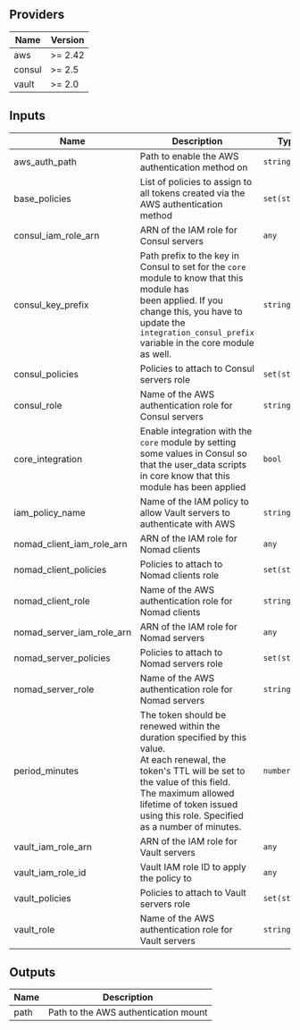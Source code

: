## Providers

| Name | Version |
|------|---------|
| aws | >= 2.42 |
| consul | >= 2.5 |
| vault | >= 2.0 |

## Inputs

| Name | Description | Type | Default | Required |
|------|-------------|------|---------|:-----:|
| aws\_auth\_path | Path to enable the AWS authentication method on | `string` | `"aws/"` | no |
| base\_policies | List of policies to assign to all tokens created via the AWS authentication method | `set(string)` | `[]` | no |
| consul\_iam\_role\_arn | ARN of the IAM role for Consul servers | `any` | n/a | yes |
| consul\_key\_prefix | Path prefix to the key in Consul to set for the `core` module to know that this module has<br>        been applied. If you change this, you have to update the<br>        `integration_consul_prefix` variable in the core module as well. | `string` | `"terraform/"` | no |
| consul\_policies | Policies to attach to Consul servers role | `set(string)` | `[]` | no |
| consul\_role | Name of the AWS authentication role for Consul servers | `string` | `"consul"` | no |
| core\_integration | Enable integration with the `core` module by setting some values in Consul so<br>        that the user\_data scripts in core know that this module has been applied | `bool` | `true` | no |
| iam\_policy\_name | Name of the IAM policy to allow Vault servers to authenticate with AWS | `string` | `"VaultAwsAuth"` | no |
| nomad\_client\_iam\_role\_arn | ARN of the IAM role for Nomad clients | `any` | n/a | yes |
| nomad\_client\_policies | Policies to attach to Nomad clients role | `set(string)` | `[]` | no |
| nomad\_client\_role | Name of the AWS authentication role for Nomad clients | `string` | `"nomad-client"` | no |
| nomad\_server\_iam\_role\_arn | ARN of the IAM role for Nomad servers | `any` | n/a | yes |
| nomad\_server\_policies | Policies to attach to Nomad servers role | `set(string)` | `[]` | no |
| nomad\_server\_role | Name of the AWS authentication role for Nomad servers | `string` | `"nomad-server"` | no |
| period\_minutes | The token should be renewed within the duration specified by this value.<br>At each renewal, the token's TTL will be set to the value of this field.<br>The maximum allowed lifetime of token issued using this role. Specified as a number of minutes. | `number` | `4320` | no |
| vault\_iam\_role\_arn | ARN of the IAM role for Vault servers | `any` | n/a | yes |
| vault\_iam\_role\_id | Vault IAM role ID to apply the policy to | `any` | n/a | yes |
| vault\_policies | Policies to attach to Vault servers role | `set(string)` | `[]` | no |
| vault\_role | Name of the AWS authentication role for Vault servers | `string` | `"vault"` | no |

## Outputs

| Name | Description |
|------|-------------|
| path | Path to the AWS authentication mount |

